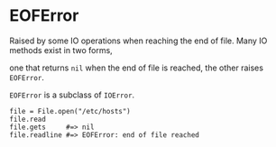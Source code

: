 # EOFError

Raised by some IO operations when reaching the end of file. Many IO methods
exist in two forms,

one that returns `nil` when the end of file is reached, the other raises
`EOFError`.

`EOFError` is a subclass of `IOError`.

    file = File.open("/etc/hosts")
    file.read
    file.gets     #=> nil
    file.readline #=> EOFError: end of file reached
